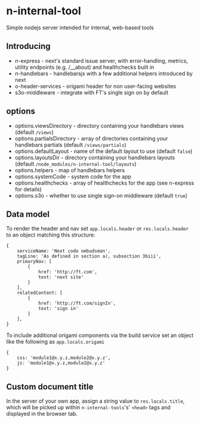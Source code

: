 # n-internal-tool
Simple nodejs server intended for internal, web-based tools

## Introducing
* n-express - next's standard issue server, with error-handling, metrics, utility endpoints (e.g. /__about) and healthchecks built in
* n-handlebars - handlebarsjs with a few additional helpers introduced by next
* o-header-services - origami header for non user-facing websites
* s3o-middleware - integrate with FT's single sign on by default

## options

- options.viewsDirectory - directory containing your handlebars views (default `/views`)
- options.partialsDirectory - array of directories containing your handlebars partials (default `/views/partials`)
- options.defaultLayout - name of the default layout to use (default `false`)
- options.layoutsDir - directory containing your handlebars layouts (default `/node_modules/n-internal-tool/layouts`)
- options.helpers - map of handlebars helpers
- options.systemCode - system code for the app
- options.healthchecks - array of healthchecks for the app (see n-express for details)
- options.s3o - whether to use single sign-on middleware (default `true`)


## Data model
To render the header and nav set `app.locals.header` or `res.locals.header` to an object matching this structure:
```
{
	serviceName: 'Next code ombudsman',
	tagLine: 'As defined in section a), subsection 3biii',
	primaryNav: [
		{
			href: 'http://ft.com',
			text: 'next site'
		}
	],
	relatedContent: [
		{
			href: 'http://ft.com/signIn',
			text: 'sign in'
		}
	],
}

```

To include additional origami components via the build service set an object like the following as `app.locals.origami`

```
{
	css: 'module1@x.y.z,module2@x.y.z',
	js: 'module1@x.y.z,module2@x.y.z'
}

```


## Custom document title
In the server of your own app, assign a string value to `res.locals.title`, which will be picked up within `n-internal-tools`'s' `<head>` tags and displayed in the browser tab.
